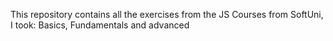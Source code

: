 This repository contains all the exercises from the JS Courses from SoftUni, I took:
Basics, Fundamentals and advanced 
